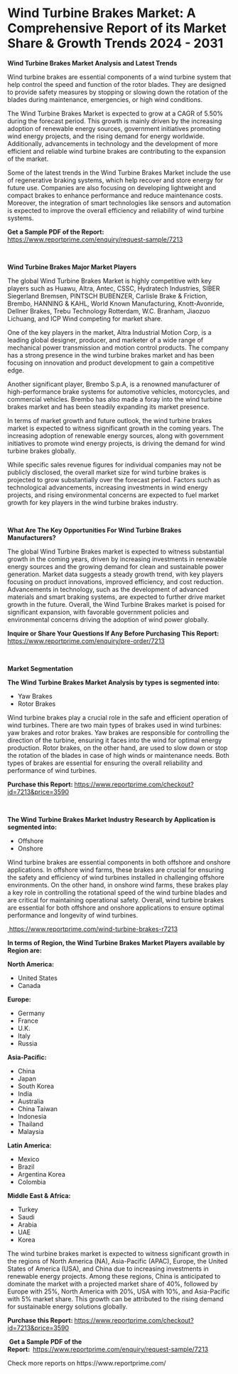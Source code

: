<p><h1>Wind Turbine Brakes Market: A Comprehensive Report of its Market Share & Growth Trends 2024 - 2031</h1></p><p><strong>Wind Turbine Brakes Market Analysis and Latest Trends</strong></p>
<p><p>Wind turbine brakes are essential components of a wind turbine system that help control the speed and function of the rotor blades. They are designed to provide safety measures by stopping or slowing down the rotation of the blades during maintenance, emergencies, or high wind conditions.</p><p>The Wind Turbine Brakes Market is expected to grow at a CAGR of 5.50% during the forecast period. This growth is mainly driven by the increasing adoption of renewable energy sources, government initiatives promoting wind energy projects, and the rising demand for energy worldwide. Additionally, advancements in technology and the development of more efficient and reliable wind turbine brakes are contributing to the expansion of the market.</p><p>Some of the latest trends in the Wind Turbine Brakes Market include the use of regenerative braking systems, which help recover and store energy for future use. Companies are also focusing on developing lightweight and compact brakes to enhance performance and reduce maintenance costs. Moreover, the integration of smart technologies like sensors and automation is expected to improve the overall efficiency and reliability of wind turbine systems.</p></p>
<p><strong>Get a Sample PDF of the Report:&nbsp;</strong> <a href="https://www.reportprime.com/enquiry/request-sample/7213">https://www.reportprime.com/enquiry/request-sample/7213</a></p>
<p>&nbsp;</p>
<p><strong>Wind Turbine Brakes Major Market Players</strong></p>
<p><p>The global Wind Turbine Brakes Market is highly competitive with key players such as Huawu, Altra, Antec, CSSC, Hydratech Industries, SIBER Siegerland Bremsen, PINTSCH BUBENZER, Carlisle Brake & Friction, Brembo, HANNING & KAHL, World Known Manufacturing, Knott-Avonride, Dellner Brakes, Trebu Technology Rotterdam, W.C. Branham, Jiaozuo Lichuang, and ICP Wind competing for market share.</p><p>One of the key players in the market, Altra Industrial Motion Corp, is a leading global designer, producer, and marketer of a wide range of mechanical power transmission and motion control products. The company has a strong presence in the wind turbine brakes market and has been focusing on innovation and product development to gain a competitive edge.</p><p>Another significant player, Brembo S.p.A, is a renowned manufacturer of high-performance brake systems for automotive vehicles, motorcycles, and commercial vehicles. Brembo has also made a foray into the wind turbine brakes market and has been steadily expanding its market presence.</p><p>In terms of market growth and future outlook, the wind turbine brakes market is expected to witness significant growth in the coming years. The increasing adoption of renewable energy sources, along with government initiatives to promote wind energy projects, is driving the demand for wind turbine brakes globally.</p><p>While specific sales revenue figures for individual companies may not be publicly disclosed, the overall market size for wind turbine brakes is projected to grow substantially over the forecast period. Factors such as technological advancements, increasing investments in wind energy projects, and rising environmental concerns are expected to fuel market growth for key players in the wind turbine brakes industry.</p></p>
<p>&nbsp;</p>
<p><strong>What Are The Key Opportunities For Wind Turbine Brakes Manufacturers?</strong></p>
<p><p>The global Wind Turbine Brakes market is expected to witness substantial growth in the coming years, driven by increasing investments in renewable energy sources and the growing demand for clean and sustainable power generation. Market data suggests a steady growth trend, with key players focusing on product innovations, improved efficiency, and cost reduction. Advancements in technology, such as the development of advanced materials and smart braking systems, are expected to further drive market growth in the future. Overall, the Wind Turbine Brakes market is poised for significant expansion, with favorable government policies and environmental concerns driving the adoption of wind power globally.</p></p>
<p><strong>Inquire or Share Your Questions If Any Before Purchasing This Report:</strong> <a href="https://www.reportprime.com/enquiry/pre-order/7213">https://www.reportprime.com/enquiry/pre-order/7213</a></p>
<p>&nbsp;</p>
<p><strong>Market Segmentation</strong></p>
<p><strong>The Wind Turbine Brakes Market Analysis by types is segmented into:</strong></p>
<p><ul><li>Yaw Brakes</li><li>Rotor Brakes</li></ul></p>
<p><p>Wind turbine brakes play a crucial role in the safe and efficient operation of wind turbines. There are two main types of brakes used in wind turbines: yaw brakes and rotor brakes. Yaw brakes are responsible for controlling the direction of the turbine, ensuring it faces into the wind for optimal energy production. Rotor brakes, on the other hand, are used to slow down or stop the rotation of the blades in case of high winds or maintenance needs. Both types of brakes are essential for ensuring the overall reliability and performance of wind turbines.</p></p>
<p><strong>Purchase this Report:&nbsp;</strong><a href="https://www.reportprime.com/checkout?id=7213&price=3590">https://www.reportprime.com/checkout?id=7213&price=3590</a></p>
<p>&nbsp;</p>
<p><strong>The Wind Turbine Brakes Market Industry Research by Application is segmented into:</strong></p>
<p><ul><li>Offshore</li><li>Onshore</li></ul></p>
<p><p>Wind turbine brakes are essential components in both offshore and onshore applications. In offshore wind farms, these brakes are crucial for ensuring the safety and efficiency of wind turbines installed in challenging offshore environments. On the other hand, in onshore wind farms, these brakes play a key role in controlling the rotational speed of the wind turbine blades and are critical for maintaining operational safety. Overall, wind turbine brakes are essential for both offshore and onshore applications to ensure optimal performance and longevity of wind turbines.</p></p>
<p><a href="https://www.reportprime.com/wind-turbine-brakes-r7213">&nbsp;https://www.reportprime.com/wind-turbine-brakes-r7213</a></p>
<p><strong>In terms of Region, the Wind Turbine Brakes Market Players available by Region are:</strong></p>
<p>
    <p> <strong> North America: </strong>
        <ul>
            <li>United States</li>
            <li>Canada</li>
        </ul>
        </p> 
    <p> <strong> Europe: </strong>
        <ul>
            <li>Germany</li>
            <li>France</li>
            <li>U.K.</li>
            <li>Italy</li>
            <li>Russia</li>
        </ul>
        </p> 
    <p> <strong> Asia-Pacific: </strong>
        <ul>
            <li>China</li>
            <li>Japan</li>
            <li>South Korea</li>
            <li>India</li>
            <li>Australia</li>
            <li>China Taiwan</li>
            <li>Indonesia</li>
            <li>Thailand</li>
            <li>Malaysia</li>
        </ul>
        </p> 
    <p> <strong> Latin America: </strong>
        <ul>
            <li>Mexico</li>
            <li>Brazil</li>
            <li>Argentina Korea</li>
            <li>Colombia</li>
        </ul>
        </p> 
    <p> <strong> Middle East & Africa: </strong>
        <ul>
            <li>Turkey</li>
            <li>Saudi</li>
            <li>Arabia</li>
            <li>UAE</li>
            <li>Korea</li>
        </ul>
    </p>
    </p>
<p><p>The wind turbine brakes market is expected to witness significant growth in the regions of North America (NA), Asia-Pacific (APAC), Europe, the United States of America (USA), and China due to increasing investments in renewable energy projects. Among these regions, China is anticipated to dominate the market with a projected market share of 40%, followed by Europe with 25%, North America with 20%, USA with 10%, and Asia-Pacific with 5% market share. This growth can be attributed to the rising demand for sustainable energy solutions globally.</p></p>
<p><strong>Purchase this Report: </strong><a href="https://www.reportprime.com/checkout?id=7213&price=3590">https://www.reportprime.com/checkout?id=7213&price=3590</a></p>
<p>&nbsp;<strong>Get a Sample PDF of the Report:&nbsp;&nbsp;</strong><a href="https://www.reportprime.com/enquiry/request-sample/7213">https://www.reportprime.com/enquiry/request-sample/7213</a></p>
<p><strong></strong></p>
<p>Check more reports on https://www.reportprime.com/</p>
